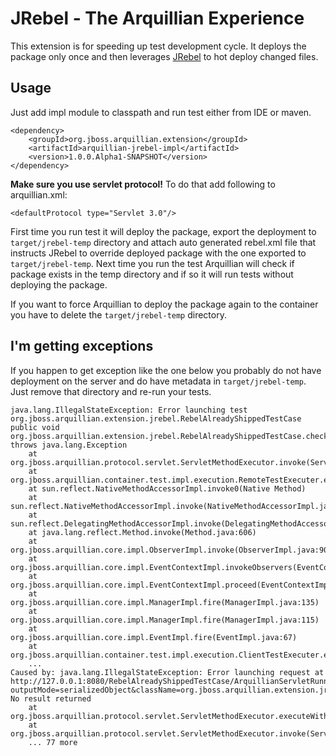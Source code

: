 JRebel - The Arquillian Experience
==================================

This extension is for speeding up test development cycle. It deploys the package only once and then leverages [JRebel][jrebel] to hot deploy changed files.

Usage
-----

Just add impl module to classpath and run test either from IDE or maven.

    <dependency>
        <groupId>org.jboss.arquillian.extension</groupId>
        <artifactId>arquillian-jrebel-impl</artifactId>
        <version>1.0.0.Alpha1-SNAPSHOT</version>
    </dependency>

**Make sure you use servlet protocol!** To do that add following to arquillian.xml:

    <defaultProtocol type="Servlet 3.0"/>

First time you run test it will deploy the package, export the deployment to `target/jrebel-temp` directory
and attach auto generated rebel.xml file that instructs JRebel to override deployed package with the one exported to `target/jrebel-temp`.
Next time you run the test Arquillian will check if package exists in the temp directory and if so it will run tests without deploying the package.

If you want to force Arquillian to deploy the package again to the container you have to delete the `target/jrebel-temp` directory.


I'm getting exceptions
---

If you happen to get exception like the one below you probably do not have deployment on the server and do have metadata in `target/jrebel-temp`.
Just remove that directory and re-run your tests.

```
java.lang.IllegalStateException: Error launching test org.jboss.arquillian.extension.jrebel.RebelAlreadyShippedTestCase public void org.jboss.arquillian.extension.jrebel.RebelAlreadyShippedTestCase.checkRebel() throws java.lang.Exception
	at org.jboss.arquillian.protocol.servlet.ServletMethodExecutor.invoke(ServletMethodExecutor.java:126)
	at org.jboss.arquillian.container.test.impl.execution.RemoteTestExecuter.execute(RemoteTestExecuter.java:120)
	at sun.reflect.NativeMethodAccessorImpl.invoke0(Native Method)
	at sun.reflect.NativeMethodAccessorImpl.invoke(NativeMethodAccessorImpl.java:57)
	at sun.reflect.DelegatingMethodAccessorImpl.invoke(DelegatingMethodAccessorImpl.java:43)
	at java.lang.reflect.Method.invoke(Method.java:606)
	at org.jboss.arquillian.core.impl.ObserverImpl.invoke(ObserverImpl.java:90)
	at org.jboss.arquillian.core.impl.EventContextImpl.invokeObservers(EventContextImpl.java:99)
	at org.jboss.arquillian.core.impl.EventContextImpl.proceed(EventContextImpl.java:81)
	at org.jboss.arquillian.core.impl.ManagerImpl.fire(ManagerImpl.java:135)
	at org.jboss.arquillian.core.impl.ManagerImpl.fire(ManagerImpl.java:115)
	at org.jboss.arquillian.core.impl.EventImpl.fire(EventImpl.java:67)
	at org.jboss.arquillian.container.test.impl.execution.ClientTestExecuter.execute(ClientTestExecuter.java:57)
	...
Caused by: java.lang.IllegalStateException: Error launching request at http://127.0.0.1:8080/RebelAlreadyShippedTestCase/ArquillianServletRunner?outputMode=serializedObject&className=org.jboss.arquillian.extension.jrebel.RebelAlreadyShippedTestCase&methodName=checkRebel. No result returned
	at org.jboss.arquillian.protocol.servlet.ServletMethodExecutor.executeWithRetry(ServletMethodExecutor.java:162)
	at org.jboss.arquillian.protocol.servlet.ServletMethodExecutor.invoke(ServletMethodExecutor.java:122)
	... 77 more
```

[jrebel]: http://zeroturnaround.com/jrebel/
